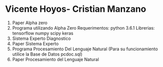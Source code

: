 # Vicente Hoyos- Cristian Manzano

1. Paper Alpha zero
2. Programa utilizando Alpha Zero 
   Requerimentos:
      python 3.6.1
   Librerias:
      tensorflow
      numpy
      scipy
      keras
3. Sistema Experto Diagnostico 
4. Paper Sistema Experto
5. Programa Procesamiento Del Lenguaje Natural (Para su funcionamiento utilice la Base de Datos pcdoc.sql)
6. Paper Procesamiento del Lenguaje Natural
